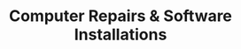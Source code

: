 ---
title: Computer Repairs & Software Installations

productCardsImg: ['printer1', 'printer1', 'printer1']
product: ['Android & Iphone', 'Windows', 'MacOs']

price: ['$ price1', '$ price 2', '$ price 3']
productDesc: [
    "this will be description 1. Lorem ipsum dolor sit, amet consectetur adipisicing elit. Excepturi totam minus corporis saepe debitis optio fugit ratione qui laudantium temporibus, incidunt, pariatur minima eos reiciendis exercitationem sequi obcaecati facere voluptatum",
    "this will be description 2. Lorem ipsum dolor sit, amet consectetur adipisicing elit. Excepturi totam minus corporis saepe debitis optio fugit ratione qui laudantium temporibus, incidunt, pariatur minima eos reiciendis exercitationem sequi obcaecati facere voluptatum",
    "this will be description 3. Lorem ipsum dolor sit, amet consectetur adipisicing elit. Excepturi totam minus corporis saepe debitis optio fugit ratione qui laudantium temporibus, incidunt, pariatur minima eos reiciendis exercitationem sequi obcaecati facere voluptatum"
]


slider: ['acer', 'dell', 'asus', 'lenovo', 'cannon']
slider_rows: ['one', 'two']
---